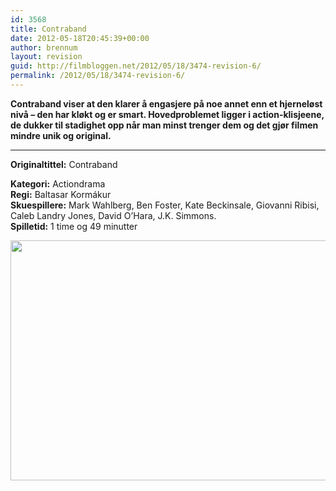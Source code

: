 ```yaml
---
id: 3568
title: Contraband
date: 2012-05-18T20:45:39+00:00
author: brennum
layout: revision
guid: http://filmbloggen.net/2012/05/18/3474-revision-6/
permalink: /2012/05/18/3474-revision-6/
---
```

**Contraband viser at den klarer å engasjere på noe annet enn et hjerneløst nivå &#8211; den har kløkt og er smart. Hovedproblemet ligger i action-klisjeene, de dukker til stadighet opp når man minst trenger dem og det gjør filmen mindre unik og original.**  
****

**<!--more-->Originaltittel:** Contraband

  
**Kategori:** Actiondrama  
**Regi:** Baltasar Kormákur  
**Skuespillere:** Mark Wahlberg, Ben Foster, Kate Beckinsale, Giovanni Ribisi, Caleb Landry Jones, David O&#8217;Hara, J.K. Simmons.  
**Spilletid:** 1 time og 49 minutter

<a href="http://filmbloggen.net/?attachment_id=3563" rel="attachment wp-att-3563"><img class="alignnone size-large wp-image-3563" src="http://filmbloggen.net/wp-content/uploads//2012/05/contraband-1-620x384.jpg" alt="" width="620" height="384" /></a>